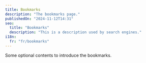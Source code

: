 ```yaml
---
title: Bookmarks
description: "The bookmarks page."
publishedOn: "2024-11-12T14:31"
seo:
  title: "Bookmarks"
  description: "This is a description used by search engines."
i18n:
  fr: "fr/bookmarks"
---
```


Some optional contents to introduce the bookmarks.

